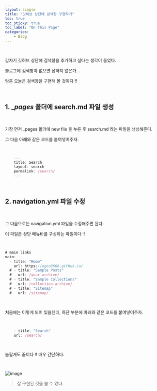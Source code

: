 ```yaml
---
layout: single
title: "깃허브 상단에 검색창 구현하기"
toc: true
toc_sticky: true
toc_label: "On This Page"
categories:
    - Blog
---
```


<br>

갑자기 깃허브 상단에 검색창을 추가하고 싶다는 생각이 들었다.

블로그에 검색창이 없으면 섭하지 않은가 ..

암튼 오늘은 검색창을 구현해 볼 것이다 !!

<br>

## 1. __pages_ 폴더에 search.md 파일 생성

<br>

가장 먼저 _pages 폴더에 new file 을 누른 후 search.md 라는 파일을 생성해준다.

그 다음 아래와 같은 코드를 붙여넣어주자.

<br>

```js
    ---
    title: Search
    layout: search
    permalink: /search/
    ---
```

<br>

## 2. navigation.yml 파일 수정

<br>

그 다음으로는 navigation.yml 파일을 수정해주면 된다.

이 파일은 상단 메뉴바를 구성하는 파일이다 !!

<br>

```js
# main links
main:
  - title: "Home"
    url: https://ogoo0608.github.io/
  # - title: "Sample Posts"
  #   url: /year-archive/
  # - title: "Sample Collections"
  #   url: /collection-archive/
  # - title: "Sitemap"
  #   url: /sitemap/
  ```

  <br>

  처음에는 이렇게 되어 있을텐데, 하단 부분에 아래와 같은 코드를 붙여넣어주자.

  <br>


```js
    - title: "Search"
    url: /search/
```

<br>

놀랍게도 끝이다 !! 매우 간단하다.

<br>

![image](https://user-images.githubusercontent.com/96330958/147194794-081b8de1-3b55-45a1-8fb5-43fb35612824.png)

> 잘 구현된 것을 볼 수 있다.